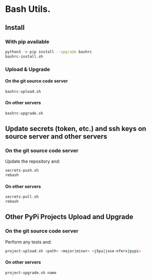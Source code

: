 # Bash Utils.

## Install

### With pip available

```bash
python3 -m pip install --upgrade bashrc
bashrc-install.sh
```

### Upload & Upgrade

#### On the git source code server

```bash
bashrc-upload.sh
```

#### On other servers

```bash
bashrc-upgrade.sh
```

## Update secrets (token, etc.) and ssh keys on source server and other servers

### On the git source code server

Update the repository and:

```bash
secrets-push.sh
rebash
```

#### On other servers
```bash
secrets-pull.sh
rebash
```

## Other PyPi Projects Upload and Upgrade

### On the git source code server

Perform any tests and:

```bash
project-upload.sh <path> <major|minor> <j5pu|jose-nferx|pypi>
```

#### On other servers

```bash
project-upgrade.sh name
```
